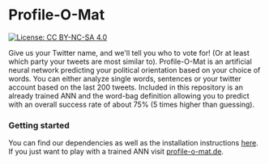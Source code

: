 # Profile-O-Mat 
[![License: CC BY-NC-SA 4.0](https://img.shields.io/badge/License-CC%20BY--NC--SA%204.0-lightgrey.svg)](http://creativecommons.org/licenses/by-nc-sa/4.0/)

Give us your Twitter name, and we'll tell you who to vote for! (Or at least which party your tweets are most similar to). Profile-O-Mat is an artificial neural network predicting your political orientation based on your choice of words. You can either analyze single words, sentences or your twitter account based on the last 200 tweets. Included in this repository is an already trained ANN and the word-bag definition allowing you to predict with an overall success rate of about 75% (5 times higher than guessing).

### Getting started

You can find our dependencies as well as the installation instructions [here](INSTALL.md).
If you just want to play with a trained ANN visit [profile-o-mat.de](https://profile-o-mat.de/).
